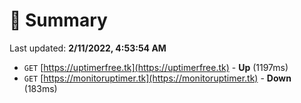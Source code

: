 # 📖 Summary
Last updated: **2/11/2022, 4:53:54 AM**

- `GET` [https://uptimerfree.tk](https://uptimerfree.tk) - **Up** (1197ms)
- `GET` [https://monitoruptimer.tk](https://monitoruptimer.tk) - **Down** (183ms)
